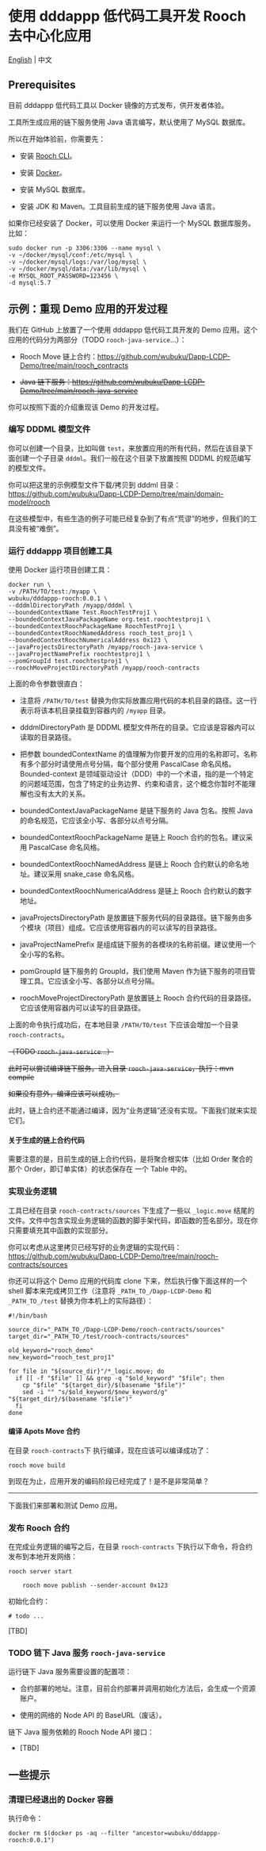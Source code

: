 # 使用 dddappp 低代码工具开发 Rooch 去中心化应用

[English](README.md) | 中文


## Prerequisites

目前 dddappp 低代码工具以 Docker 镜像的方式发布，供开发者体验。

工具所生成应用的链下服务使用 Java 语言编写，默认使用了 MySQL 数据库。

所以在开始体验前，你需要先：

* 安装 [Rooch CLI](https://github.com/rooch-network/rooch)。

* 安装 [Docker](https://docs.docker.com/engine/install/)。

* 安装 MySQL 数据库。

* 安装 JDK 和 Maven。工具目前生成的链下服务使用 Java 语言。

如果你已经安装了 Docker，可以使用 Docker 来运行一个 MySQL 数据库服务。比如：

```shell
sudo docker run -p 3306:3306 --name mysql \
-v ~/docker/mysql/conf:/etc/mysql \
-v ~/docker/mysql/logs:/var/log/mysql \
-v ~/docker/mysql/data:/var/lib/mysql \
-e MYSQL_ROOT_PASSWORD=123456 \
-d mysql:5.7
```


## 示例：重现 Demo 应用的开发过程

我们在 GitHub 上放置了一个使用 dddappp 低代码工具开发的 Demo 应用。这个应用的代码分为两部分（TODO `rooch-java-service`...）：

* Rooch Move 链上合约：https://github.com/wubuku/Dapp-LCDP-Demo/tree/main/rooch_contracts

* ~~Java 链下服务：https://github.com/wubuku/Dapp-LCDP-Demo/tree/main/rooch-java-service~~

你可以按照下面的介绍重现该 Demo 的开发过程。

### 编写 DDDML 模型文件

你可以创建一个目录，比如叫做 `test`，来放置应用的所有代码，然后在该目录下面创建一个子目录 `dddml`。我们一般在这个目录下放置按照 DDDML 的规范编写的模型文件。

你可以把这里的示例模型文件下载/拷贝到 dddml 目录：https://github.com/wubuku/Dapp-LCDP-Demo/tree/main/domain-model/rooch

在这些模型中，有些生造的例子可能已经复杂到了有点“荒谬”的地步，但我们的工具没有被“难倒”。


### 运行 dddappp 项目创建工具

使用 Docker 运行项目创建工具：

```shell
docker run \
-v /PATH/TO/test:/myapp \
wubuku/dddappp-rooch:0.0.1 \
--dddmlDirectoryPath /myapp/dddml \
--boundedContextName Test.RoochTestProj1 \
--boundedContextJavaPackageName org.test.roochtestproj1 \
--boundedContextRoochPackageName RoochTestProj1 \
--boundedContextRoochNamedAddress rooch_test_proj1 \
--boundedContextRoochNumericalAddress 0x123 \
--javaProjectsDirectoryPath /myapp/rooch-java-service \
--javaProjectNamePrefix roochtestproj1 \
--pomGroupId test.roochtestproj1 \
--roochMoveProjectDirectoryPath /myapp/rooch-contracts
```

上面的命令参数很直白：

* 注意将 `/PATH/TO/test` 替换为你实际放置应用代码的本机目录的路径。这一行表示将该本机目录挂载到容器内的 `/myapp` 目录。

* dddmlDirectoryPath 是 DDDML 模型文件所在的目录。它应该是容器内可以读取的目录路径。

* 把参数 boundedContextName 的值理解为你要开发的应用的名称即可。名称有多个部分时请使用点号分隔，每个部分使用 PascalCase 命名风格。Bounded-context 是领域驱动设计（DDD）中的一个术语，指的是一个特定的问题域范围，包含了特定的业务边界、约束和语言，这个概念你暂时不能理解也没有太大的关系。

* boundedContextJavaPackageName 是链下服务的 Java 包名。按照 Java 的命名规范，它应该全小写、各部分以点号分隔。

* boundedContextRoochPackageName 是链上 Rooch 合约的包名。建议采用 PascalCase 命名风格。

* boundedContextRoochNamedAddress 是链上 Rooch 合约默认的命名地址。建议采用 snake_case 命名风格。

* boundedContextRoochNumericalAddress 是链上 Rooch 合约默认的数字地址。

* javaProjectsDirectoryPath 是放置链下服务代码的目录路径。链下服务由多个模块（项目）组成。它应该使用容器内的可以读写的目录路径。

* javaProjectNamePrefix 是组成链下服务的各模块的名称前缀。建议使用一个全小写的名称。

* pomGroupId 链下服务的 GroupId，我们使用 Maven 作为链下服务的项目管理工具。它应该全小写、各部分以点号分隔。

* roochMoveProjectDirectoryPath 是放置链上 Rooch 合约代码的目录路径。它应该使用容器内可以读写的目录路径。

上面的命令执行成功后，在本地目录 `/PATH/TO/test` 下应该会增加一个目录 `rooch-contracts`。

~~（TODO `rooch-java-service`...）~~

~~此时可以尝试编译链下服务。进入目录 `rooch-java-service`，执行：mvn compile~~

~~如果没有意外，编译应该可以成功。~~

此时，链上合约还不能通过编译，因为“业务逻辑”还没有实现。下面我们就来实现它们。

#### 关于生成的链上合约代码

需要注意的是，目前生成的链上合约代码，是将聚合根实体（比如 Order 聚合的那个 Order，即订单实体）的状态保存在 一个 Table 中的。

### 实现业务逻辑

工具已经在目录 `rooch-contracts/sources` 下生成了一些以 `_logic.move` 结尾的文件。文件中包含实现业务逻辑的函数的脚手架代码，即函数的签名部分。现在你只需要填充其中函数的实现部分。

你可以考虑从这里拷贝已经写好的业务逻辑的实现代码：https://github.com/wubuku/Dapp-LCDP-Demo/tree/main/rooch-contracts/sources

你还可以将这个 Demo 应用的代码库 clone 下来，然后执行像下面这样的一个 shell 脚本来完成拷贝工作（注意将 `_PATH_TO_/Dapp-LCDP-Demo` 和 `_PATH_TO_/test` 替换为你本机上的实际路径）：

```shell
#!/bin/bash

source_dir="_PATH_TO_/Dapp-LCDP-Demo/rooch-contracts/sources"
target_dir="_PATH_TO_/test/rooch-contracts/sources"

old_keyword="rooch_demo"
new_keyword="rooch_test_proj1"

for file in "${source_dir}"/*_logic.move; do
  if [[ -f "$file" ]] && grep -q "$old_keyword" "$file"; then
    cp "$file" "${target_dir}/$(basename "$file")"
    sed -i "" "s/$old_keyword/$new_keyword/g" "${target_dir}/$(basename "$file")"
  fi
done
```

#### 编译 Apots Move 合约

在目录 `rooch-contracts`下 执行编译，现在应该可以编译成功了：

```shell
rooch move build
```

到现在为止，应用开发的编码阶段已经完成了！是不是非常简单？

---

下面我们来部署和测试 Demo 应用。

### 发布 Rooch 合约

在完成业务逻辑的编写之后，在目录 `rooch-contracts` 下执行以下命令，将合约发布到本地开发网络：

```shell
rooch server start
```


```shell
    rooch move publish --sender-account 0x123
```

初始化合约：

```shell
# todo ...
```


[TBD]

### TODO 链下 Java 服务 `rooch-java-service` 

运行链下 Java 服务需要设置的配置项：

* 合约部署的地址。注意，目前合约部署并调用初始化方法后，会生成一个资源账户。

* 使用的网络的 Node API 的 BaseURL（废话）。

链下 Java 服务依赖的 Rooch Node API 接口：

* [TBD]

## 一些提示

### 清理已经退出的 Docker 容器

执行命令：

```shell
docker rm $(docker ps -aq --filter "ancestor=wubuku/dddappp-rooch:0.0.1")
```

